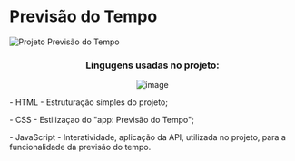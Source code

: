 <div>

# Previsão do Tempo

</div>

<div>
  
   ![Projeto Previsão do Tempo](https://github.com/user-attachments/assets/3cdb2c66-0e1c-439b-9e23-00dfa54b0045)

</div>

<div align=center>

  ### Lingugens usadas no projeto:</p>
 
   ![image](https://github.com/user-attachments/assets/79c93709-505a-4877-a458-784db2f2b2d8)
  
</div>

<div align=center>
   <p align=start> - HTML - Estruturação simples do projeto;</p>
   <p align=start> - CSS - Estilizaçao do "app: Previsão do Tempo";</p>
   <p align=start> - JavaScript - Interatividade, aplicação da API, utilizada no projeto, para a funcionalidade da previsão do tempo.</p>
</div>
